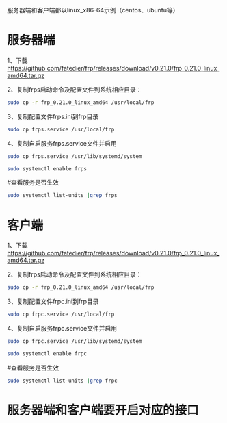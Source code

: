 服务器端和客户端都以linux_x86-64示例（centos、ubuntu等）

# 服务器端

1、下载 https://github.com/fatedier/frp/releases/download/v0.21.0/frp_0.21.0_linux_amd64.tar.gz

2、复制frps启动命令及配置文件到系统相应目录：
```Bash
sudo cp -r frp_0.21.0_linux_amd64 /usr/local/frp
```
3、复制配置文件frps.ini到frp目录
```Bash
sudo cp frps.service /usr/local/frp
```
4、复制自启服务frps.service文件并启用
```Bash
sudo cp frps.service /usr/lib/systemd/system

sudo systemctl enable frps
```
#查看服务是否生效
```Bash
sudo systemctl list-units |grep frps
```

# 客户端

1、下载 https://github.com/fatedier/frp/releases/download/v0.21.0/frp_0.21.0_linux_amd64.tar.gz

2、复制frps启动命令及配置文件到系统相应目录：
```Bash
sudo cp -r frp_0.21.0_linux_amd64 /usr/local/frp
```
3、复制配置文件frpc.ini到frp目录
```Bash
sudo cp frpc.service /usr/local/frp
```
4、复制自启服务frpc.service文件并启用
```Bash
sudo cp frpc.service /usr/lib/systemd/system

sudo systemctl enable frpc
```
#查看服务是否生效
```Bash
sudo systemctl list-units |grep frpc
```
# 服务器端和客户端要开启对应的接口
